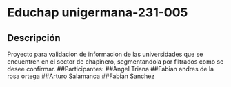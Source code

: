 # Educhap unigermana-231-005
## Descripción
Proyecto para validacion de informacion de las universidades que se encuentren en el sector de chapinero, segmentandola por filtrados como se desee confirmar.
##Participantes: 
##Angel Triana
##Fabian andres de la rosa ortega
##Arturo Salamanca
##Fabian Sanchez
